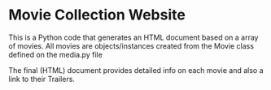 # Movie Collection Website

This is a Python code that generates an HTML document based on a array of movies. All movies are objects/instances created from the Movie class defined on the media.py file

The final (HTML) document provides detailed info on each movie and also a link to their Trailers.